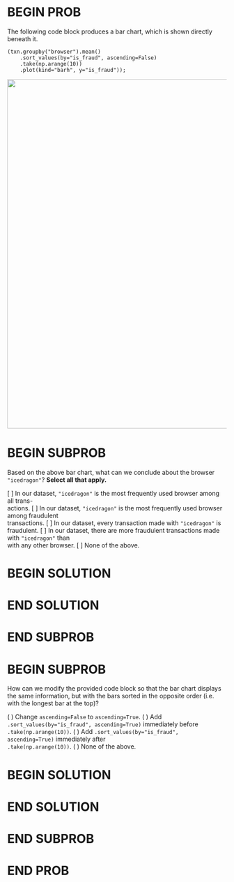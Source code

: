 # BEGIN PROB

The following code block produces a bar chart, which is shown directly
beneath it.

    (txn.groupby("browser").mean()
        .sort_values(by="is_fraud", ascending=False)
        .take(np.arange(10))
        .plot(kind="barh", y="is_fraud"));

<center><img src='../assets/images/fa23-final/top_ten.jpg' width=800></center>


# BEGIN SUBPROB

Based on the above bar chart, what can we conclude about the browser
`"icedragon"`? **Select all that apply.**

[ ] In our dataset, `"icedragon"` is the most frequently used browser
among all trans-\
actions.
[ ] In our dataset, `"icedragon"` is the most frequently used browser
among fraudulent\
transactions.
[ ] In our dataset, every transaction made with `"icedragon"` is
fraudulent.
[ ] In our dataset, there are more fraudulent transactions made with
`"icedragon"` than\
with any other browser.
[ ] None of the above.

# BEGIN SOLUTION

# END SOLUTION

# END SUBPROB

# BEGIN SUBPROB

How can we modify the provided code block so that the bar chart displays
the same information, but with the bars sorted in the opposite order
(i.e. with the longest bar at the top)?

( ) Change `ascending=False` to `ascending=True`.
( ) Add `.sort_values(by="is_fraud", ascending=True)` immediately
before\
`.take(np.arange(10))`.
( ) Add `.sort_values(by="is_fraud", ascending=True)` immediately after\
`.take(np.arange(10))`.
( ) None of the above.

# BEGIN SOLUTION

# END SOLUTION

# END SUBPROB

# END PROB